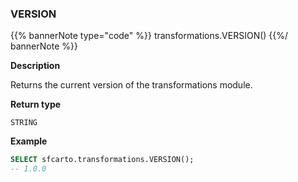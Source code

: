 ### VERSION

{{% bannerNote type="code" %}}
transformations.VERSION()
{{%/ bannerNote %}}

**Description**

Returns the current version of the transformations module.

**Return type**

`STRING`

**Example**

```sql
SELECT sfcarto.transformations.VERSION();
-- 1.0.0
```